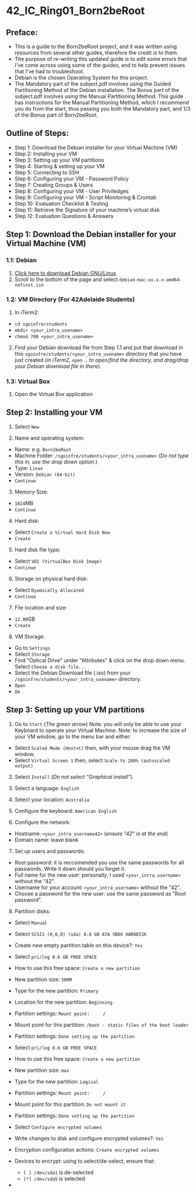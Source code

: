 # 42_IC_Ring01_Born2beRoot
## Preface:
- This is a guide to the Born2beRoot project, and it was written using resources from several other guides, therefore the credit is to them.
- The purpose of re-writing this updated guide is to edit some errors that I've come across using some of the guides, and to help prevent issues that I've had to troubleshoot.
- Debian is the chosen Operating System for this project.
- The Mandatory part of the subject.pdf involves using the Guided Partitioning Method of the Debian installation. The Bonus part of the subject.pdf involves using the Manual Partitioning Method. This guide has instructions for the Manual Partitioning Method, which I recommend you do from the start, thus passing you both the Mandatory part, and 1/3 of the Bonus part of Born2beRoot. 


## Outline of Steps:
- Step 1: Download the Debian installer for your Virtual Machine (VM)
- Step 2: Installing your VM
- Step 3: Setting up your VM partitions
- Step 4: Starting & setting up your VM
- Step 5: Connecting to SSH
- Step 6: Configuring your VM - Password Policy
- Step 7: Creating Groups & Users
- Step 8: Configuring your VM - User Priviledges
- Step 9: Configuring your VM - Script Monitoring & Crontab
- Step 10: Evaluation Checklist & Testing
- Step 11: Retrieve the Signature of your machine’s virtual disk
- Step 12: Evaluation Questions & Answers


## Step 1: Download the Debian installer for your Virtual Machine (VM)
### 1.1: Debian
1. [Click here to download Debian GNU/Linux](https://cdimage.debian.org/debian-cd/current/amd64/iso-cd/)
2. Scroll to the bottom of the page and select `debian-mac-xx.x.x-amd64-netinst.iso`

### 1.2: VM Directory (For 42Adelaide Students)
1. In iTerm2:
- `cd sgoinfre/students`
- `mkdir <your_intra_usename>`
- `chmod 700 <your_intra_usename>`
2. Find your Debian download file from Step 1.1 and put that download in this `sgoinfre/students/<your_intra_usename>` directory that you have just created (_in iTerm2,_ `open .` _to open/find the directory, and drag/drop your Debian download file in there_). 

### 1.3: Virtual Box
1. Open the Virtual Box application


## Step 2: Installing your VM
1. Select `New`

2. Name and operating system:
- Name: e.g. `Born2beRoot`
- Machine Folder: `/sgoinfre/students/<your_intra_usename>` (_Do not type this in, use the drop down option._)
- Type: `Linux `
- Version: `Debian (64-bit)`
- `Continue`

3. Memory Size:
- `1024`MB
- `Continue`

4. Hard disk:
- Select `Create a Virtual Hard Disk Now`
- `Create`

5. Hard disk file type:
- Select `VDI (VirtualBox Disk Image)`
- `Continue`

6. Storage on physical hard disk:
- Select `Dyamically Allocated`
- `Continue`

7. File location and size:
- `12.00`GB
- `Create`

8. VM Storage:
- Go to `Settings`
- Select `Storage`
- Find "Optical Drive" under "Attributes" & click on the drop down menu. Select `Choose a disk file...`
- Select the Debian Download file (.iso) from your `/sgoinfre/students/<your_intra_usename>` directory. 
- `Open`
- `Ok`


## Step 3: Setting up your VM partitions
1. Go to `Start` (_The green arrow_)
Note: you will only be able to use your Keyboard to operate your Virtual Machine.
Note: to increase the size of your VM window, go to the menu bar and either:
- Select `Scaled Mode (Host+C)` then, with your mouse drag the VM window.
- Select `Virtual Screen 1` then, select `Scale to 200% (autoscaled output)`

2. Select `Install` (_Do not select "Graphical install"_).

3. Select a language: `English`

4. Select your location: `Australia`

5. Configure the keyboard: `American English`

6. Configure the network:
- Hostname: `<your_intra_username42>` (_ensure "42" is at the end_)
- Domain name: leave blank

7. Set up users and passwords:
- Root password: it is reccomended you use the same passwords for all passwords. Write it down should you forget it. 
- Full name for the new user: personally, I used `<your_intra_username>` without the "42". 
- Username for your account: `<your_intra_username>` without the "42". 
- Choose a password for the new user: use the same password as "Root password".

8. Partition disks:
- Select `Manual`
- Select `SCSI1 (0,0,0) (sda) 8.6 GB ATA VBOX HARDDISK`
- Create new empty partition table on this device?: `Yes`
- Select `pri/log 8.6 GB FREE SPACE`
- How to use this free space: `Create a new partition`
- New partition size: `500M`
- Type for the new partition: `Primary`
- Location for the new partition: `Beginning`
- Partition settings: `Mount point:     /`
- Mount point for this partition: `/boot - static files of the boot loader`
- Partition settings: `Done setting up the partition`

- Select `pri/log 8.6 GB FREE SPACE`
- How to use this free space: `Create a new partition`
- New partition size: `max`
- Type for the new partition: `Logical`
- Partition settings: `Mount point:     /`
- Mount point for this partition: `Do not mount it`
- Partition settings: `Done setting up the partition`

- Select `Configure encrypted volumes`
- Write changes to disk and configure encrypted volumes?: `Yes`
- Encryption configuration actions: `Create encrypted volumes`
- Devices to encrypt: using <Space bar> to select/de-select, ensure that: 
  - `[ ] /dev/sda1` is de-selected
  - `[*] /dev/sda5` is selected 
- 


